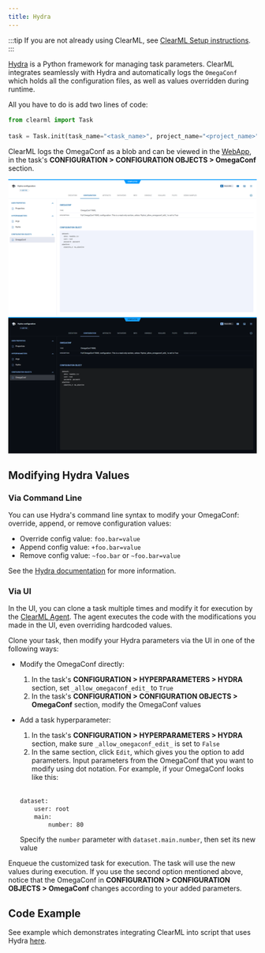 ```yaml
---
title: Hydra
---
```


:::tip
If you are not already using ClearML, see [ClearML Setup instructions](../clearml_sdk/clearml_sdk_setup.md).
:::


[Hydra](https://github.com/facebookresearch/hydra) is a Python framework for managing task parameters. ClearML integrates seamlessly
with Hydra and automatically logs the `OmegaConf` which holds all the configuration files, as well as 
values overridden during runtime. 

All you have to do is add two lines of code:

```python
from clearml import Task

task = Task.init(task_name="<task_name>", project_name="<project_name>")
```

ClearML logs the OmegaConf as a blob and can be viewed in the 
[WebApp](../webapp/webapp_overview.md), in the task's **CONFIGURATION > CONFIGURATION OBJECTS > OmegaConf** section. 

![Hydra configuration](../img/integrations_hydra_configs.png#light-mode-only)
![Hydra configuration](../img/integrations_hydra_configs_dark.png#dark-mode-only)

## Modifying Hydra Values

### Via Command Line
You can use Hydra's command line syntax to modify your OmegaConf: override, append, or remove configuration values:
* Override config value: `foo.bar=value`
* Append config value: `+foo.bar=value`
* Remove config value: `~foo.bar` or `~foo.bar=value`

See the [Hydra documentation](https://hydra.cc/docs/advanced/override_grammar/basic/#basic-override-syntax) for more information.

### Via UI

In the UI, you can clone a task multiple times and modify it for execution by the [ClearML Agent](../clearml_agent.md). 
The agent executes the code with the modifications you made in the UI, even overriding hardcoded values. 

Clone your task, then modify your Hydra parameters via the UI in one of the following ways:
* Modify the OmegaConf directly:
  1. In the task's **CONFIGURATION > HYPERPARAMETERS > HYDRA** section, set `_allow_omegaconf_edit_` to `True` 
  1. In the task's **CONFIGURATION > CONFIGURATION OBJECTS > OmegaConf** section, modify the OmegaConf values
* Add a task hyperparameter:
  1. In the task's **CONFIGURATION > HYPERPARAMETERS > HYDRA** section, make sure `_allow_omegaconf_edit_` is set 
  to `False` 
  1. In the same section, click `Edit`, which gives you the option to add parameters. Input parameters from the OmegaConf 
  that you want to modify using dot notation. For example, if your OmegaConf looks like this: 
  
  <br/>

  ```
  dataset:
      user: root
      main:
          number: 80
  ```
  Specify the `number` parameter with `dataset.main.number`, then set its new value


Enqueue the customized task for execution. The task will use the new values during execution. If you use the 
second option mentioned above, notice that the OmegaConf in **CONFIGURATION > CONFIGURATION OBJECTS > OmegaConf** changes 
according to your added parameters. 

## Code Example

See example which demonstrates integrating ClearML into script that uses Hydra [here](https://github.com/clearml/clearml/blob/master/examples/frameworks/hydra/hydra_example.py).
